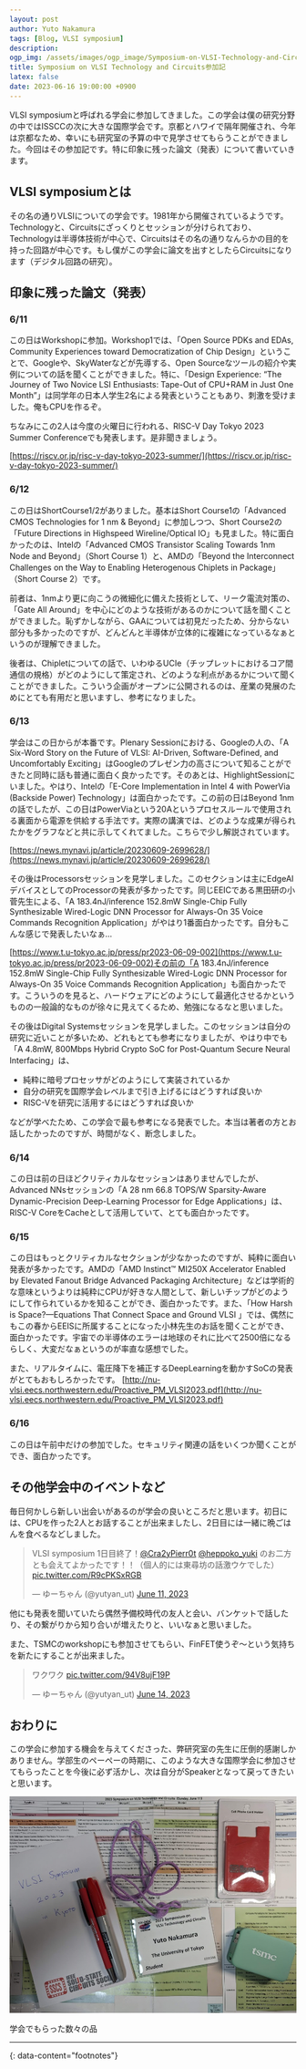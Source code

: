 ```yaml
---
layout: post
author: Yuto Nakamura
tags: [Blog, VLSI symposium]
description: 
ogp_img: /assets/images/ogp_image/Symposium-on-VLSI-Technology-and-Circuits参加記.png
title: Symposium on VLSI Technology and Circuits参加記
latex: false
date: 2023-06-16 19:00:00 +0900
---
```


VLSI symposiumと呼ばれる学会に参加してきました。この学会は僕の研究分野の中ではISSCCの次に大きな国際学会です。京都とハワイで隔年開催され、今年は京都なため、幸いにも研究室の予算の中で見学させてもらうことができました。今回はその参加記です。特に印象に残った論文（発表）について書いていきます。

## VLSI symposiumとは
その名の通りVLSIについての学会です。1981年から開催されているようです。Technologyと、Circuitsにざっくりとセッションが分けられており、Technologyは半導体技術が中心で、Circuitsはその名の通りなんらかの目的を持った回路が中心です。もし僕がこの学会に論文を出すとしたらCircuitsになります（デジタル回路の研究）。

## 印象に残った論文（発表）
### 6/11
この日はWorkshopに参加。Workshop1では、「Open Source PDKs and EDAs, Community Experiences toward Democratization of Chip Design」ということで、Googleや、SkyWaterなどが先導する、Open Sourceなツールの紹介や実例についての話を聞くことができました。特に、「Design Experience: “The Journey of Two Novice LSI Enthusiasts: Tape-Out of CPU+RAM in Just One Month”」は同学年の日本人学生2名による発表ということもあり、刺激を受けました。俺もCPUを作るぞ。

ちなみにこの2人は今度の火曜日に行われる、RISC-V Day Tokyo 2023 Summer Conferenceでも発表します。是非聞きましょう。

[https://riscv.or.jp/risc-v-day-tokyo-2023-summer/](https://riscv.or.jp/risc-v-day-tokyo-2023-summer/)

### 6/12
この日はShortCourse1/2がありました。基本はShort Course1の「Advanced CMOS Technologies for 1 nm & Beyond」に参加しつつ、Short Course2の「Future Directions in Highspeed Wireline/Optical IO」も見ました。特に面白かったのは、Intelの「Advanced CMOS Transistor Scaling Towards 1nm Node and Beyond」（Short Course 1）と、AMDの「Beyond the Interconnect Challenges on the Way to Enabling Heterogenous Chiplets in Package」（Short Course 2）です。

前者は、1nmより更に向こうの微細化に備えた技術として、リーク電流対策の、「Gate All Around」を中心にどのような技術があるのかについて話を聞くことができました。恥ずかしながら、GAAについては初見だったため、分からない部分も多かったのですが、どんどんと半導体が立体的に複雑になっているなぁというのが理解できました。

後者は、Chipletについての話で、いわゆるUCIe（チップレットにおけるコア間通信の規格）がどのようにして策定され、どのような利点があるかについて聞くことができました。こういう企画がオープンに公開されるのは、産業の発展のためにとても有用だと思いますし、参考になりました。

### 6/13
学会はこの日からが本番です。Plenary Sessionにおける、Googleの人の、「A Six-Word Story on the Future of VLSI: AI-Driven, Software-Defined, and Uncomfortably Exciting」はGoogleのプレゼン力の高さについて知ることができたと同時に話も普通に面白く良かったです。そのあとは、HighlightSessionにいました。やはり、Intelの「E-Core Implementation in Intel 4 with PowerVia (Backside Power) Technology」は面白かったです。この前の日はBeyond 1nmの話でしたが、この日はPowerViaという20Aというプロセスルールで使用される裏面から電源を供給する手法です。実際の講演では、どのような成果が得られたかをグラフなどと共に示してくれてました。こちらで少し解説されています。

[https://news.mynavi.jp/article/20230609-2699628/](https://news.mynavi.jp/article/20230609-2699628/)

その後はProcessorsセッションを見学しました。このセクションは主にEdgeAIデバイスとしてのProcessorの発表が多かったです。同じEEICである黒田研の小菅先生による、「A 183.4nJ/inference 152.8mW Single-Chip Fully Synthesizable Wired-Logic DNN Processor for Always-On 35 Voice Commands Recognition Application」がやはり1番面白かったです。自分もこんな感じで発表したいなぁ…

[https://www.t.u-tokyo.ac.jp/press/pr2023-06-09-002](https://www.t.u-tokyo.ac.jp/press/pr2023-06-09-002)その前の「A 183.4nJ/inference 152.8mW Single-Chip Fully Synthesizable Wired-Logic DNN Processor for Always-On 35 Voice Commands Recognition Application」も面白かったです。こういうのを見ると、ハードウェアにどのようにして最適化させるかというものの一般論的なものが徐々に見えてくるため、勉強になるなと思いました。

その後はDigital Systemsセッションを見学しました。このセッションは自分の研究に近いことが多いため、どれもとても参考になりましたが、やはり中でも「A 4.8mW, 800Mbps Hybrid Crypto SoC for Post-Quantum Secure Neural Interfacing」は、

- 純粋に暗号プロセッサがどのようにして実装されているか
- 自分の研究を国際学会レベルまで引き上げるにはどうすれば良いか
- RISC-Vを研究に活用するにはどうすれば良いか

などが学べたため、この学会で最も参考になる発表でした。本当は著者の方とお話したかったのですが、時間がなく、断念しました。

### 6/14
この日は前の日ほどクリティカルなセッションはありませんでしたが、Advanced NNsセッションの「A 28 nm 66.8 TOPS/W Sparsity-Aware Dynamic-Precision Deep-Learning Processor for Edge Applications」は、RISC-V CoreをCacheとして活用していて、とても面白かったです。

### 6/15
この日はもっとクリティカルなセクションが少なかったのですが、純粋に面白い発表が多かったです。AMDの「AMD Instinct™ MI250X Accelerator Enabled by Elevated Fanout Bridge Advanced Packaging Architecture」などは学術的な意味というよりは純粋にCPUが好きな人間として、新しいチップがどのようにして作られているかを知ることができ、面白かったです。また、「How Harsh is Space?—Equations That Connect Space and Ground VLSI 」では、偶然にもこの春からEEISに所属することになった小林先生のお話を聞くことができ、面白かったです。宇宙での半導体のエラーは地球のそれに比べて2500倍になるらしく、大変だなぁというのが率直な感想でした。

また、リアルタイムに、電圧降下を補正するDeepLearningを動かすSoCの発表がとてもおもしろかったです。
[http://nu-vlsi.eecs.northwestern.edu/Proactive_PM_VLSI2023.pdf](http://nu-vlsi.eecs.northwestern.edu/Proactive_PM_VLSI2023.pdf)

### 6/16
この日は午前中だけの参加でした。セキュリティ関連の話をいくつか聞くことができ、面白かったです。

## その他学会中のイベントなど
毎日何かしら新しい出会いがあるのが学会の良いところだと思います。初日には、CPUを作った2人とお話することが出来ましたし、2日目には一緒に晩ごはんを食べるなどしました。

<blockquote class="twitter-tweet"><p lang="ja" dir="ltr">VLSI symposium 1日目終了！<a href="https://twitter.com/Cra2yPierr0t?ref_src=twsrc%5Etfw">@Cra2yPierr0t</a> <a href="https://twitter.com/heppoko_yuki?ref_src=twsrc%5Etfw">@heppoko_yuki</a> のお二方とも会えてよかったです！！（個人的には東尋坊の話激ウケでした） <a href="https://t.co/R9cPKSxRGB">pic.twitter.com/R9cPKSxRGB</a></p>&mdash; ゆーちゃん (@yutyan_ut) <a href="https://twitter.com/yutyan_ut/status/1667887364038090754?ref_src=twsrc%5Etfw">June 11, 2023</a></blockquote> <script async src="https://platform.twitter.com/widgets.js" charset="utf-8"></script>

他にも発表を聞いていたら偶然予備校時代の友人と会い、バンケットで話したり、その繋がりから知り合いが増えたりと、いいなぁと思いました。

また、TSMCのworkshopにも参加させてもらい、FinFET使うぞ～という気持ちを新たにすることが出来ました。

<blockquote class="twitter-tweet"><p lang="ja" dir="ltr">ワクワク <a href="https://t.co/94V8ujF19P">pic.twitter.com/94V8ujF19P</a></p>&mdash; ゆーちゃん (@yutyan_ut) <a href="https://twitter.com/yutyan_ut/status/1668899329229336576?ref_src=twsrc%5Etfw">June 14, 2023</a></blockquote> <script async src="https://platform.twitter.com/widgets.js" charset="utf-8"></script>

## おわりに
この学会に参加する機会を与えてくださった、弊研究室の先生に圧倒的感謝しかありません。学部生のペーペーの時期に、このような大きな国際学会に参加させてもらったことを今後に必ず活かし、次は自分がSpeakerとなって戻ってきたいと思います。

![](assets/images/2023-06-16-22-12-06.png)

学会でもらった数々の品

---
{: data-content="footnotes"}

[^1]: [https://labs.cybozu.co.jp/youth.html](https://labs.cybozu.co.jp/youth.html)